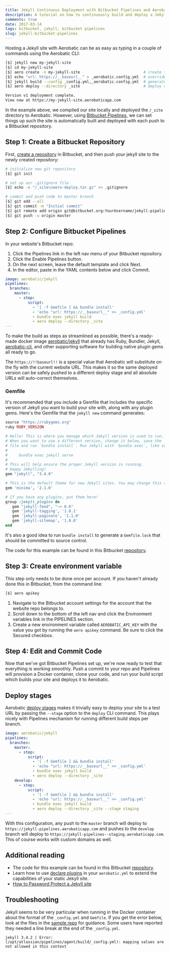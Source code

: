 ```yaml
---
title: Jekyll Continuous Deployment with Bitbucket Pipelines and Aerobatic
description: A tutorial on how to continuously build and deploy a Jekyll site with Bitbucket Pipelines.
comments: true
date: 2017-03-14
tags: bitbucket, jekyll, bitbucket pipelines
slug: jekyll-bitbucket-pipelines
---
```


Hosting a Jekyll site with Aerobatic can be as easy as typing in a couple of commands using the Aerobatic CLI:

~~~bash
[$] jekyll new my-jekyll-site
[$] cd my-jekyll-site
[$] aero create -n my-jekyll-site                            # create the Aerobatic site
[$] echo "url: https://__baseurl__" > _aerobatic.config.yml  # override site.url for Aerobatic
[$] jekyll build --config _config.yml,_aerobatic.config.yml  # generate the output
[$] aero deploy --directory _site                            # deploy output to Aerobatic

Version v1 deployment complete.
View now at https://my-jekyll-site.aerobaticapp.com
~~~

In the example above, we compiled our site locally and deployed the `/_site` directory to Aerobatic. However, using [Bitbucket Pipelines](https://bitbucket.org/product/features/pipelines), we can set things up such the site is automatically built and deployed with each push to a Bitbucket repository.

## Step 1: Create a Bitbucket Repository

First, [create a repository](https://confluence.atlassian.com/bitbucket/create-a-git-repository-759857290.html) in Bitbucket, and then push your jekyll site to the newly created repository:


~~~bash
# initialize new git repository
[$] git init

# set up our .gitignore file
[$] echo -e "/_site\naero-deploy.tar.gz" >> .gitignore

# commit and push code to master branch
[$] git add --all
[$] git commit -m "Initial commit"
[$] git remote add origin git@bitbucket.org:YourUsername/jekyll-pipelines.git
[$] git push -u origin master
~~~

## Step 2: Configure Bitbucket Pipelines

In your website's Bitbucket repo:

1. Click the Pipelines link in the left nav menu of your Bitbucket repository.
2. Click the Enable Pipelines button.
3. On the next screen, leave the default template and click Next.
4. In the editor, paste in the YAML contents below and click Commit.

~~~yaml
image: aerobatic/jekyll
pipelines:
  branches:
    master:
      - step:
          script:
            - '[ -f Gemfile ] && bundle install'
            - 'echo "url: https://__baseurl__" >> _config.yml'
            - bundle exec jekyll build
            - aero deploy --directory _site
---
~~~

To make the build as steps as streamlined as possible, there's a ready-made docker image [aerobatic/jekyll](https://hub.docker.com/r/aerobatic/jekyll/) that already has Ruby, Bundler, Jekyll, [aerobatic-cli](/docs/cli/), and other supporting software for building native plugin gems all ready to go.

The `https://!!baseurl!!` is a special value that Aerobatic will substitute on the fly with the current website URL. This makes it so the same deployed version can be safely pushed to a different deploy stage and all absolute URLs will auto-correct themselves.

### Gemfile

It's recommended that you include a Gemfile that includes the specific version of Jekyll you want to build your site with, along with any plugin gems. Here's the Gemfile that the `jekyll new` command generates:

~~~ruby
source "https://rubygems.org"
ruby RUBY_VERSION

# Hello! This is where you manage which Jekyll version is used to run.
# When you want to use a different version, change it below, save the
# file and run `bundle install`. Run Jekyll with `bundle exec`, like so:
#
#     bundle exec jekyll serve
#
# This will help ensure the proper Jekyll version is running.
# Happy Jekylling!
gem "jekyll", "3.4.0"

# This is the default theme for new Jekyll sites. You may change this to anything you like.
gem 'minima', '2.1.0'

# If you have any plugins, put them here!
group :jekyll_plugins do
   gem "jekyll-feed", "~> 0.6"
   gem 'jekyll-tagging', '1.0.1'
   gem 'jekyll-paginate', '1.1.0'
   gem 'jekyll-sitemap', '1.0.0'
end
~~~

It's also a good idea to run `bundle install` to generate a `Gemfile.lock` that should be committed to source control.

The code for this example can be found in this Bitbucket [repository](https://bitbucket.org/aerobatic/jekyll-pipelines).

## Step 3: Create environment variable

This step only needs to be done once per account. If you haven't already done this in Bitbucket, from the command line:

~~~bash
[$] aero apikey
~~~

1. Navigate to the Bitbucket account settings for the account that the website repo belongs to.
2. Scroll down to the bottom of the left nav and click the Environment variables link in the PIPELINES section.
3. Create a new environment variable called `AEROBATIC_API_KEY` with the value you got by running the `aero apikey` command. Be sure to click the Secured checkbox.

## Step 4: Edit and Commit Code

Now that we've got Bitbucket Pipelines set up, we're now ready to test that everything is working smoothly. Push a commit to your repo and Pipelines will provision a Docker container, clone your code, and run your build script which builds your site and deploys it to Aerobatic.

## Deploy stages

Aerobatic [deploy stages](/docs/overview/#deploy-stages) makes it trivially easy to deploy your site to a test URL by passing the `--stage` option to the `deploy` CLI command. This plays nicely with Pipelines mechanism for running different build steps per branch.

~~~yaml
image: aerobatic/jekyll
pipelines:
  branches:
    master:
      - step:
          script:
            - '[ -f Gemfile ] && bundle install'
            - 'echo "url: https://__baseurl__" >> _config.yml'
            - bundle exec jekyll build
            - aero deploy --directory _site
    develop:
      - step:
          script:
            - '[ -f Gemfile ] && bundle install'
            - 'echo "url: https://__baseurl__" >> _config.yml'
            - bundle exec jekyll build
            - aero deploy --directory _site --stage staging
---
~~~

With this configuration, any push to the `master` branch will deploy to `https://jekyll-pipelines.aerobaticapp.com` and pushes to the `develop` branch will deploy to `https://jekyll-pipelines--staging.aerobaticapp.com`. This of course works with custom domains as well.

## Additional reading
* The code for this example can be found in this Bitbucket [repository](https://bitbucket.org/aerobatic/jekyll-pipelines).
* Learn how to use [declare plugins](/docs/plugins/) in your `aerobatic.yml` to extend the capabilities of your static Jekyll site.
* [How to Password Protect a Jekyll site](/blog/password-protect-a-jekyll-site/)

## Troubleshooting

Jekyll seems to be very particular when running in the Docker container about the format of the `_config.yml` and `Gemfile`. If you get the error below, look at the files in the [sample repo](https://bitbucket.org/aerobatic/jekyll-pipelines) for guidance. Some users have reported they needed a line break at the end of the `_config.yml`.

~~~text
jekyll 3.4.2 | Error:  (/opt/atlassian/pipelines/agent/build/_config.yml): mapping values are not allowed in this context
~~~
